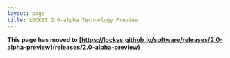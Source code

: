 ```yaml
---
layout: page
title: LOCKSS 2.0-alpha Technology Preview
---
```


<!-- #redirect -->
**This page has moved to [https://lockss.github.io/software/releases/2.0-alpha-preview](releases/2.0-alpha-preview)**
